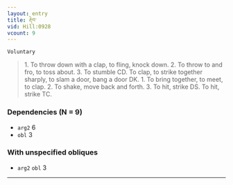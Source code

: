 ```yaml
---
layout: entry
title: རྡེབ་
vid: Hill:0928
vcount: 9
---
```

`Voluntary` 
> 1\.
 To throw down with a clap, to fling, knock down\.
 2\.
 To throw to and fro, to toss about\.
 3\.
 To stumble CD\.
 To clap, to strike together sharply, to slam a door, bang a door DK\.
 1\.
 To bring together, to meet, to clap\.
 2\.
 To shake, move back and forth\.
 3\.
 To hit, strike DS\.
 To hit, strike TC\.

### Dependencies (N = 9)
* `arg2` 6
* `obl` 3


### With unspecified obliques
* `arg2` `obl` 3

---

